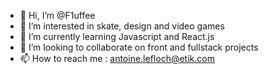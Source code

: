 - 👋 Hi, I’m @F1uffee
- 👀 I’m interested in skate, design and video games
- 🌱 I’m currently learning Javascript and React.js
- 💞️ I’m looking to collaborate on front and fullstack projects
- 📫 How to reach me : antoine.lefloch@etik.com

<!---
F1uffee/F1uffee is a ✨ special ✨ repository because its `README.md` (this file) appears on your GitHub profile.
You can click the Preview link to take a look at your changes.
--->
